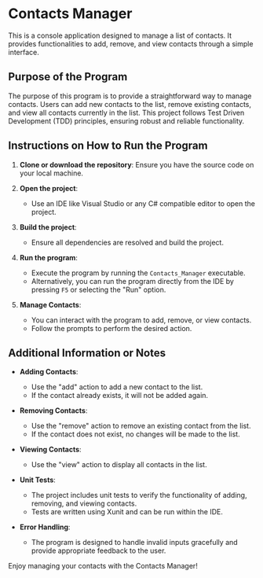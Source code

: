 # Contacts Manager

This is a console application designed to manage a list of contacts. It provides functionalities to add, remove, and view contacts through a simple interface.

## Purpose of the Program

The purpose of this program is to provide a straightforward way to manage contacts. Users can add new contacts to the list, remove existing contacts, and view all contacts currently in the list. This project follows Test Driven Development (TDD) principles, ensuring robust and reliable functionality.

## Instructions on How to Run the Program

1. **Clone or download the repository**: Ensure you have the source code on your local machine.

2. **Open the project**:
   - Use an IDE like Visual Studio or any C# compatible editor to open the project.

3. **Build the project**:
   - Ensure all dependencies are resolved and build the project.

4. **Run the program**:
   - Execute the program by running the `Contacts_Manager` executable.
   - Alternatively, you can run the program directly from the IDE by pressing `F5` or selecting the "Run" option.

5. **Manage Contacts**:
   - You can interact with the program to add, remove, or view contacts.
   - Follow the prompts to perform the desired action.

## Additional Information or Notes

- **Adding Contacts**:
  - Use the "add" action to add a new contact to the list.
  - If the contact already exists, it will not be added again.

- **Removing Contacts**:
  - Use the "remove" action to remove an existing contact from the list.
  - If the contact does not exist, no changes will be made to the list.

- **Viewing Contacts**:
  - Use the "view" action to display all contacts in the list.

- **Unit Tests**:
  - The project includes unit tests to verify the functionality of adding, removing, and viewing contacts.
  - Tests are written using Xunit and can be run within the IDE.

- **Error Handling**:
  - The program is designed to handle invalid inputs gracefully and provide appropriate feedback to the user.

Enjoy managing your contacts with the Contacts Manager!
